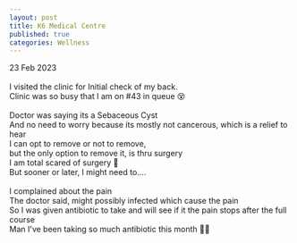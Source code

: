 ```yaml
---
layout: post
title: K6 Medical Centre
published: true
categories: Wellness
---
```

23 Feb 2023
<br>
<br>
I visited the clinic for Initial check of my back.
<br>
Clinic was so busy that I am on #43 in queue  😵
<br>
<br>
Doctor was saying its a Sebaceous Cyst 
<br>
And no need to worry because its mostly not cancerous, which is a relief to hear 
<br>
I can opt to remove or not to remove, 
<br>
but the only option to remove it, is thru surgery 
<br>
I am total scared of surgery 🤕
<br>
But sooner or later, I might need to....
<br>
<br>
I complained about the pain
<br>
The doctor said, might possibly infected which cause the pain
<br>
So I was given antibiotic to take and will see if it the pain stops after the full course
<br>
Man I've been taking so much antibiotic this month  😵‍💫
